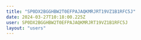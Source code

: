 ```yaml
---
title: "SP0DX2BGGHBW2T0EFPAJAQKMRJRT19VZ1B1RFC5J"
date: 2024-03-27T10:18:00.225Z
user: SP0DX2BGGHBW2T0EFPAJAQKMRJRT19VZ1B1RFC5J
layout: "users"
---
```

    